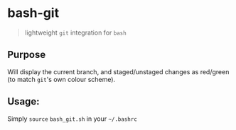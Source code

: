 # bash-git

> lightweight `git` integration for `bash`

## Purpose

Will display the current branch, and staged/unstaged changes as red/green (to match `git`'s own colour scheme).

## Usage:

Simply `source` `bash_git.sh` in your `~/.bashrc`
